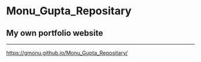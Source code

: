 # Monu_Gupta_Repositary
My own portfolio website
--------------------------
------------------------
https://gmonu.github.io/Monu_Gupta_Repositary/
